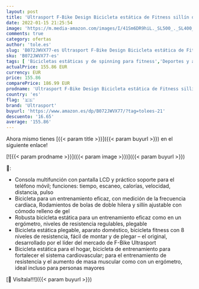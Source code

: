 ```yaml
---
layout: post
title: 'Ultrasport F-Bike Design Bicicleta estática de Fitness sillín de Gel  portabidones  Pantalla LCD  sensores de Pulso  compacta y Plegable  Carga máxima 110 kg  Unisex  Negro  OS'
date: 2022-01-15 21:25:54
image: 'https://m.media-amazon.com/images/I/41Sm6DR9hiL._SL500_._SL400_.jpg'
comments: true
category: ofertas
author: 'tole.es'
slug: 'B072JWVX77-es Ultrasport F-Bike Design Bicicleta estática de Fitness...'
sku: 'B072JWVX77-es'
tags: [ 'Bicicletas estáticas y de spinning para fitness','Deportes y aire libre','Fitness y ejercicio','Máquinas de cardio para fitness','bicicleta','ultrasport', ]
actualPrice: 155.86 EUR
currency: EUR
price: 155.86
comparePrice: 186.99 EUR
prodname: 'Ultrasport F-Bike Design Bicicleta estática de Fitness sillín de Gel  portabidones  Pantalla LCD  sensores de Pulso  compacta y Plegable  Carga máxima 110 kg  Unisex  Negro  OS'
country: 'es'
flag: '🇪🇸'
brand: 'Ultrasport'
buyurl: 'https://www.amazon.es/dp/B072JWVX77/?tag=tolees-21'
descuento: '16.65'
average: '155.86'
---
```


Ahora mismo tienes [{{< param title >}}]({{< param buyurl >}}) en el siguiente enlace!

[![{{< param prodname >}}]({{< param image >}})]({{< param buyurl >}})

🔎:

- Consola multifunción con pantalla LCD y práctico soporte para el teléfono móvil; funciones: tiempo, escaneo, calorías, velocidad, distancia, pulso
- Bicicleta para un entrenamiento eficaz, con medición de la frecuencia cardíaca, Rodamientos de bolas de doble hilera y sillín ajustable con cómodo relleno de gel
- Robusta bicicleta estática para un entrenamiento eficaz como en un ergómetro, niveles de resistencia regulables, plegable
- Bicicleta estática plegable, aparato doméstico, bicicleta fitness con 8 niveles de resistencia, fácil de montar y de plegar – el original, desarrollado por el líder del mercado de F-Bike Ultrasport
- Bicicleta estática para el hogar, bicicleta de entrenamiento para fortalecer el sistema cardiovascular; para el entrenamiento de resistencia y el aumento de masa muscular como con un ergómetro, ideal incluso para personas mayores

[🛒 Visítala!!!]({{< param buyurl >}})
